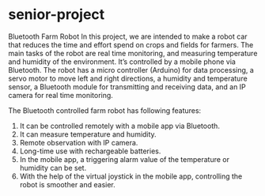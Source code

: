 # senior-project
Bluetooth Farm Robot
In this project, we are intended to make a robot car that reduces the time and effort spend on
crops and fields for farmers. The main tasks of the robot are real time monitoring, and
measuring temperature and humidity of the environment. It’s controlled by a mobile phone
via Bluetooth. The robot has a micro controller (Arduino) for data processing, a servo motor
to move left and right directions, a humidity and temperature sensor, a Bluetooth module for
transmitting and receiving data, and an IP camera for real time monitoring.

The Bluetooth controlled farm robot has following features:
1) It can be controlled remotely with a mobile app via Bluetooth.
2) It can measure temperature and humidity.
3) Remote observation with IP camera.
4) Long-time use with rechargeable batteries.
5) In the mobile app, a triggering alarm value of the temperature or humidity can be set.
6) With the help of the virtual joystick in the mobile app, controlling the robot is
smoother and easier.
